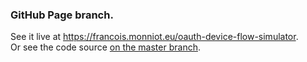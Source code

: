 ### GitHub Page branch.

See it live at https://francois.monniot.eu/oauth-device-flow-simulator. <br/>
Or see the code source [on the master branch](https://github.com/fmonniot/oauth-device-flow-simulator).
